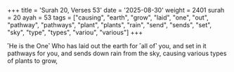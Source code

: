 +++
title = 'Surah 20, Verses 53'
date = '2025-08-30'
weight = 2401
surah = 20
ayah = 53
tags = ["causing", "earth", "grow", "laid", "one", "out", "pathway", "pathways", "plant", "plants", "rain", "send", "sends", "set", "sky", "type", "types", "variou", "various"]
+++

˹He is the One˺ Who has laid out the earth for ˹all of˺ you, and set in it pathways for you, and sends down rain from the sky, causing various types of plants to grow,